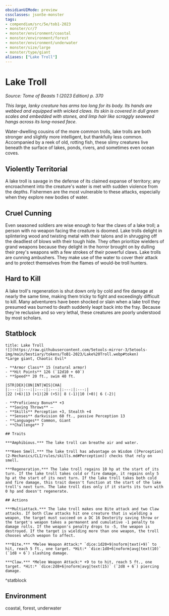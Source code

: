```yaml
---
obsidianUIMode: preview
cssclasses: json5e-monster
tags:
- compendium/src/5e/tob1-2023
- monster/cr/7
- monster/environment/coastal
- monster/environment/forest
- monster/environment/underwater
- monster/size/large
- monster/type/giant
aliases: ["Lake Troll"]
---
```

# Lake Troll
*Source: Tome of Beasts 1 (2023 Edition) p. 370*  

*This large, lanky creature has arms too long for its body. Its hands are webbed and equipped with wicked claws. Its skin is covered in dull green scales and embedded with stones, and limp hair like scraggly seaweed hangs across its long-nosed face*.

Water-dwelling cousins of the more common trolls, lake trolls are both stronger and slightly more intelligent, but thankfully less common. Accompanied by a reek of old, rotting fish, these slimy creatures live beneath the surface of lakes, ponds, rivers, and sometimes even ocean coves.

## Violently Territorial

A lake troll is savage in the defense of its claimed expanse of territory; any encroachment into the creature's water is met with sudden violence from the depths. Fishermen are the most vulnerable to these attacks, especially when they explore new bodies of water.

## Cruel Cunning

Even seasoned soldiers are wise enough to fear the claws of a lake troll; a person with no weapon facing the creature is doomed. Lake trolls delight in splintering wood and twisting metal with their talons and in shrugging off the deadliest of blows with their tough hide. They often prioritize wielders of grand weapons because they delight in the horror brought on by dulling their prey's weapons with a few strokes of their powerful claws. Lake trolls are cunning ambushers. They make use of the water to cover their attack and to protect themselves from the flames of would-be troll hunters.

## Hard to Kill

A lake troll's regeneration is shut down only by cold and fire damage at nearly the same time, making them tricky to fight and exceedingly difficult to kill. Many adventurers have been shocked or slain when a lake troll they presumed was burned to death suddenly leapt back into the fray. Because they're reclusive and so very lethal, these creatures are poorly understood by most scholars.

## Statblock

```ad-statblock
title: Lake Troll
![](https://raw.githubusercontent.com/5etools-mirror-3/5etools-img/main/bestiary/tokens/ToB1-2023/Lake%20Troll.webp#token)
*Large giant, Chaotic Evil*

- **Armor Class** 15 (natural armor)
- **Hit Points** 126 (`12d10 + 60`)
- **Speed** 20 ft., swim 40 ft.

|STR|DEX|CON|INT|WIS|CHA|
|:---:|:---:|:---:|:---:|:---:|:---:|
|22 (+6)|13 (+1)|20 (+5)| 8 (-1)|10 (+0)| 6 (-2)|

- **Proficiency Bonus** +3
- **Saving Throws** ⏤
- **Skills** Perception +3, Stealth +4
- **Senses** darkvision 60 ft., passive Perception 13
- **Languages** Common, Giant
- **Challenge** 7

## Traits

***Amphibious.*** The lake troll can breathe air and water.

***Keen Smell.*** The lake troll has advantage on Wisdom ([Perception](2-Mechanics/CLI/rules/skills.md#Perception)) checks that rely on smell.

***Regeneration.*** The lake troll regains 10 hp at the start of its turn. If the lake troll takes cold or fire damage, it regains only 5 hp at the start of its next turn. If the lake troll takes both cold and fire damage, this trait doesn't function at the start of the lake troll's next turn. The lake troll dies only if it starts its turn with 0 hp and doesn't regenerate.

## Actions

***Multiattack.*** The lake troll makes one Bite attack and two Claw attacks. If both Claw attacks hit one creature that is wielding a weapon, the target must succeed on a DC 16 Dexterity saving throw or the target's weapon takes a permanent and cumulative -1 penalty to damage rolls. If the weapon's penalty drops to -5, the weapon is destroyed. If the target is wielding more than one weapon, the troll chooses which weapon to affect.

***Bite.*** *Melee Weapon Attack:* `dice:1d20+9|noform|text(+9)` to hit, reach 5 ft., one target. *Hit:* `dice:1d8+6|noform|avg|text(10)` (`1d8 + 6`) slashing damage.

***Claw.*** *Melee Weapon Attack:* +9 to to hit, reach 5 ft., one target. *Hit:* `dice:2d8+6|noform|avg|text(15)` (`2d8 + 6`) piercing damage.
```
^statblock

## Environment

coastal, forest, underwater